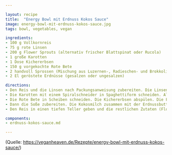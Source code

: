 ```yaml
---

layout: recipe
title:  "Energy Bowl mit Erdnuss Kokos Sauce"
image: energy-bowl-mit-erdnuss-kokos-sauce.jpg
tags: bowl, vegetables, vegan

ingredients:
- 100 g Vollkornreis
- 75 g rote Linsen
- 200 g Flower Sprouts (alternativ frischer Blattspinat oder Rucola)
- 1 große Karotten
- 1 Dose Kichererbsen
- 150 g vorgekochte Rote Bete
- 2 handvoll Sprossen (Mischung aus Luzernen-, Radieschen- und Brokkolisprossen)
- 2 El geröstete Erdnüsse (gesalzen oder ungesalzen)

directions:
- Den Reis und die Linsen nach Packungsanweisung zubereiten. Die Linsen statt in Salzwasser in Gemüsebrühe kochen.
- Die Karotten mit einem Spiralschneider in Spaghettiform schneiden. Alternativ kann man sie auch einfach grob raspeln.
- Die Rote Bete in Scheiben schneiden. Die Kichererbsen abspülen. Die Flower Sprouts kurz andünsten (circa 3-4 Minuten).
- Dann die Soße zubereiten. Die Kokosmilch zusammen mit der Erdnussbutter in eine Pfanne geben und gut verrühren. Mit Zitronensaft, Sojasauce, Chilflocken, Salz und Pfeffer würzen. Die Hälfte der gerösteten Erdnüsse zur Soße geben. Alles kurz aufkochen lassen.
- Den Reis in einen tiefen Teller geben und die restlichen Zutaten (Flower Sprouts, Rote Bete, Sprossen, Karotten, Kichererbsen und Linsen) um den Reis anordnen. Die Soße darüber geben und mit den restlichen Erdnüssen bestreuen.

components:
- erdnuss-kokos-sauce.md

---
```


(Quelle: https://veganheaven.de/Rezepte/energy-bowl-mit-erdnuss-kokos-sauce/)
